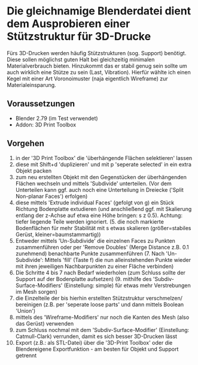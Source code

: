 Die gleichnamige Blenderdatei dient dem Ausprobieren einer Stützstruktur für 3D-Drucke
======================================================================================

Fürs 3D-Drucken werden häufig Stützstrukturen (sog. Support) benötigt. Diese sollen möglichst guten Halt bei gleichzeitig minimalen Materialverbrauch bieten.
Hinzukommt das er stabil genug sein sollte um auch wirklich eine Stütze zu sein (Last, Vibration). Hierfür wählte ich einen Kegel mit einer Art Voronoimuster (naja eigentlich Wireframe) zur Materialeinsparung.

Voraussetzungen
---------------

* Blender 2.79 (im Test verwendet)
* Addon: 3D Print Toolbox


Vorgehen
--------

1. in der '3D Print Toolbox' die 'überhängende Flächen selektieren' lassen
2. diese mit Shift+d 'duplizieren' und mit p 'seperate selected' in ein extra Objekt packen
3. zum neu erstellten Objekt mit den Gegenstücken der überhängenden Flächen wechseln und mittels 'Subdivide' unterteilen. (Vor dem Unterteilen kann ggf. auch noch eine Unterteilung in Dreiecke ('Split Non-planar Faces') erfolgen)
4. diese mittels 'Extrude individual Faces' (gefolgt von g) ein Stück Richtung Bodenplatte extudieren (und anschließend ggf. mit Skalierung entlang der z-Achse auf etwa eine Höhe bringen: s z 0.5). Achtung: tiefer liegende Teile werden ignoriert.
(5. die noch markierte Bodenflächen für mehr Stabilität mit s etwas skalieren (größer=stabiles Gerüst, kleiner=baumstammartig))
6. Entweder mittels 'Un-Subdivide' die einzelnen Faces zu Punkten zusammenführen oder per 'Remove Doubles' (Merge Distance z.B. 0.1 zunehmend) benachbarte Punkte zusammenführen
(7. Nach 'Un-Subdivide': Mittels 'fill' (Taste f) die nun alleinstehenden Punkte wieder mit ihren jeweiligen Nachbarpunkten zu einer Fläche verbinden)
8. Die Schritte 4 bis 7 nach Bedarf wiederholen (zum Schluss sollte der Support auf der Bodenplatte aufsetzen)
(9. mithilfe des 'Subdiv-Surface-Modifiers' (Einstellung: simple) für etwas mehr Verstrebungen im Mesh sorgen)
10. die Einzelteile der bis hierhin erstellten Stützstruktur verschmelzen/ bereinigen (z.B. per 'seperate loose parts' und dann mittels Boolean 'Union')
11. mittels des 'Wireframe-Modifiers' nur noch die Kanten des Mesh (also das Gerüst) verwenden
12. zum Schluss nochmal mit dem 'Subdiv-Surface-Modifier' (Einstellung: Catmull-Clark) verrunden, damit es sich besser 3D-Drucken lässt
13. Export (z.B.: als STL-Datei) über die '3D-Print Toolbox' oder die Blendereigene Exportfunktion - am besten für Objekt und Support getrennt
